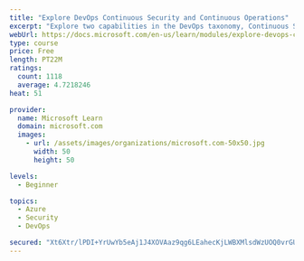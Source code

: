 ```yaml
---
title: "Explore DevOps Continuous Security and Continuous Operations"
excerpt: "Explore two capabilities in the DevOps taxonomy, Continuous Security and Continuous Operations."
webUrl: https://docs.microsoft.com/en-us/learn/modules/explore-devops-continuous-security-operations/
type: course
price: Free
length: PT22M
ratings:
  count: 1118
  average: 4.7218246
heat: 51

provider:
  name: Microsoft Learn
  domain: microsoft.com
  images:
    - url: /assets/images/organizations/microsoft.com-50x50.jpg
      width: 50
      height: 50

levels:
  - Beginner

topics:
  - Azure
  - Security
  - DevOps

secured: "Xt6Xtr/lPDI+YrUwYb5eAj1J4XOVAaz9qg6LEahecKjLWBXMlsdWzUOQ0vrGUS3CrBMBwZndNmliTu0l3359o/7jhufUEBJCFs9Dnp5/UoFeyXt66B90p/Nnoy2pWHUVhfNR6x4qlK3dm4NQqgxVsW7f5TDUfxT5+gd3IjAgsv1mtejJdtnohr90WDpcGs+9dqCZI1hdOgfPnUSn+myQqaHqHShV/JxXvsdquehP9X9CDSfC+U4ZwHitlQ3ox8GNSQZ+sPFu8paw8VF2QoPVVmAgKpiUqZ4llr9XFe82+BcM+PwPeJ2LsmLNzLY+6IfJccuoav1995qPI9C4rKukH1Y7ujxzw9CXV88JOeBAEaUGHmSPCbLNPgdS/HiEyruJEx9Qr+COfgyt16X4cMjeeBRxEc4MgLbQ8lFs8tJa4uQ=;btyPgJVnb3FMN/uLa+XvOA=="
---
```


